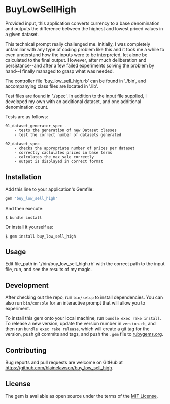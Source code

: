 # BuyLowSellHigh

Provided input, this application converts currency to a base denomination and outputs the difference between the highest and lowest priced values
in a given dataset.

This technical prompt really challenged me. Initially, I was completely unfamiliar with any type of coding problem like this and it took me a while
to even understand how the inputs were to be interpreted, let alone be calculated to the final output. However, after much deliberation and
persistance--and after a few failed experiments solving the problem by hand--I finally managed to grasp what was needed.

The controller file 'buy_low_sell_high.rb' can be found in './bin', and accompanying class files are located in '.lib'.

Test files are found in './spec'. In addition to the input file supplied, I developed my own with an additional dataset, and one additional
denomination count. 

Tests are as follows:

    01_dataset_generator_spec - 
        - tests the generation of new Dataset classes
        - test the correct number of datasets generated

    02_dataset_spec -
        - checks the appropriate number of prices per dataset
        - correctly caclulates prices in base terms
        - calculates the max sale correctly
        - output is displayed in correct format

## Installation

Add this line to your application's Gemfile:

```ruby
gem 'buy_low_sell_high'
```

And then execute:

    $ bundle install

Or install it yourself as:

    $ gem install buy_low_sell_high

## Usage

Edit file_path in './bin/buy_low_sell_high.rb' with the correct path to the input file, run, and see the results of my magic.

## Development

After checking out the repo, run `bin/setup` to install dependencies. You can also run `bin/console` for an interactive prompt that will allow you to experiment.

To install this gem onto your local machine, run `bundle exec rake install`. To release a new version, update the version number in `version.rb`, and then run `bundle exec rake release`, which will create a git tag for the version, push git commits and tags, and push the `.gem` file to [rubygems.org](https://rubygems.org).

## Contributing

Bug reports and pull requests are welcome on GitHub at https://github.com/blainelawson/buy_low_sell_high.


## License

The gem is available as open source under the terms of the [MIT License](https://opensource.org/licenses/MIT).
